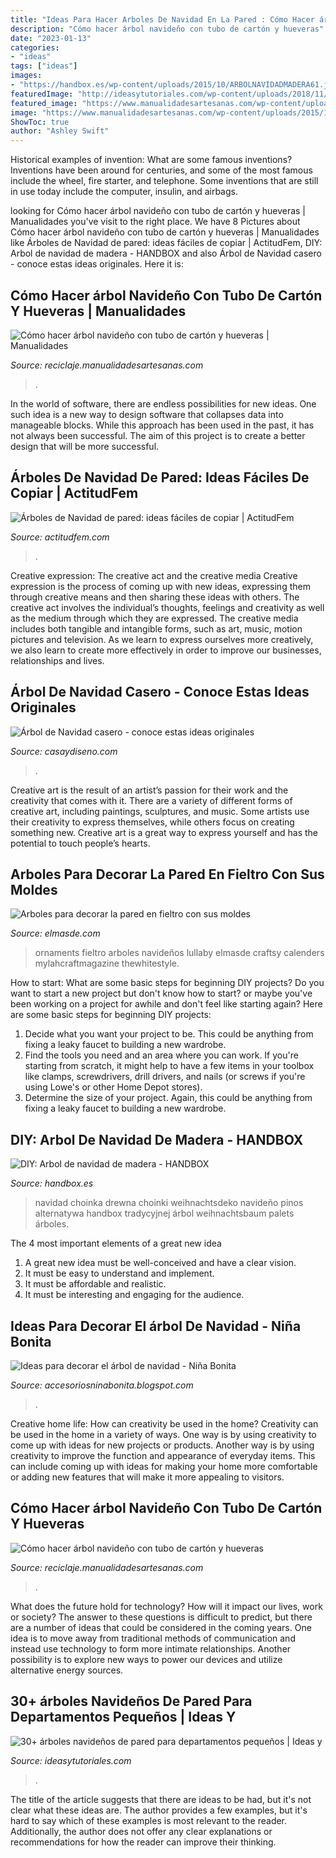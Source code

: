 ```yaml
---
title: "Ideas Para Hacer Arboles De Navidad En La Pared : Cómo Hacer árbol Navideño Con Tubo De Cartón Y Hueveras"
description: "Cómo hacer árbol navideño con tubo de cartón y hueveras"
date: "2023-01-13"
categories:
- "ideas"
tags: ["ideas"]
images:
- "https://handbox.es/wp-content/uploads/2015/10/ARBOLNAVIDADMADERA61.jpg"
featuredImage: "http://ideasytutoriales.com/wp-content/uploads/2018/11/Arbol-de-Navidad-para-Pared-02.jpg"
featured_image: "https://www.manualidadesartesanas.com/wp-content/uploads/2015/10/arbol-navidad-tubo-carton-hueveras.jpg"
image: "https://www.manualidadesartesanas.com/wp-content/uploads/2015/10/arbol-navidad-tubo-carton-hueveras-300x225.jpg"
ShowToc: true
author: "Ashley Swift"
---
```



Historical examples of invention: What are some famous inventions?
Inventions have been around for centuries, and some of the most famous include the wheel, fire starter, and telephone. Some inventions that are still in use today include the computer, insulin, and airbags.

	

		
looking for Cómo hacer árbol navideño con tubo de cartón y hueveras | Manualidades you've visit to the right place. We have 8 Pictures about Cómo hacer árbol navideño con tubo de cartón y hueveras | Manualidades like Árboles de Navidad de pared: ideas fáciles de copiar | ActitudFem, DIY: Arbol de navidad de madera - HANDBOX and also Árbol de Navidad casero - conoce estas ideas originales. Here it is:
		
    
## Cómo Hacer árbol Navideño Con Tubo De Cartón Y Hueveras | Manualidades

<img loading=lazy src="https://www.manualidadesartesanas.com/wp-content/uploads/2015/10/arbol-navidad-tubo-carton-hueveras.jpg" onerror="this.onerror=null;this.src='https://tse1.mm.bing.net/th?id=OIP.zi80wBzyNdFgGJ2ZxRzIWAHaFj&amp;pid=15.1';" alt="Cómo hacer árbol navideño con tubo de cartón y hueveras | Manualidades">

_Source: reciclaje.manualidadesartesanas.com_

>. 

	

In the world of software, there are endless possibilities for new ideas. One such idea is a new way to design software that collapses data into manageable blocks. While this approach has been used in the past, it has not always been successful. The aim of this project is to create a better design that will be more successful.

    
## Árboles De Navidad De Pared: Ideas Fáciles De Copiar | ActitudFem

<img loading=lazy src="https://cdn2.actitudfem.com/media/files/styles/gallerie_carousel/public/images/2020/10/arbol-de-navidad-de-pared-decoracion-ideas-4.jpg" onerror="this.onerror=null;this.src='https://tse3.mm.bing.net/th?id=OIP.bxFpif0Hb6wyrydF755_7QAAAA&amp;pid=15.1';" alt="Árboles de Navidad de pared: ideas fáciles de copiar | ActitudFem">

_Source: actitudfem.com_

>. 

	

Creative expression: The creative act and the creative media
Creative expression is the process of coming up with new ideas, expressing them through creative means and then sharing these ideas with others. The creative act involves the individual’s thoughts, feelings and creativity as well as the medium through which they are expressed. The creative media includes both tangible and intangible forms, such as art, music, motion pictures and television. As we learn to express ourselves more creatively, we also learn to create more effectively in order to improve our businesses, relationships and lives.

    
## Árbol De Navidad Casero - Conoce Estas Ideas Originales

<img loading=lazy src="https://casaydiseno.com/wp-content/uploads/2017/11/arbol-de-navidad-vestido.jpg" onerror="this.onerror=null;this.src='https://tse1.mm.bing.net/th?id=OIP.rT-z14Td21EP9NlUdRFP4gHaFL&amp;pid=15.1';" alt="Árbol de Navidad casero - conoce estas ideas originales">

_Source: casaydiseno.com_

>. 

	

Creative art is the result of an artist’s passion for their work and the creativity that comes with it. There are a variety of different forms of creative art, including paintings, sculptures, and music. Some artists use their creativity to express themselves, while others focus on creating something new. Creative art is a great way to express yourself and has the potential to touch people’s hearts.

    
## Arboles Para Decorar La Pared En Fieltro Con Sus Moldes

<img loading=lazy src="http://elmasde.com/wp-content/uploads/2015/12/7tM4eew02nI.jpg" onerror="this.onerror=null;this.src='https://tse2.mm.bing.net/th?id=OIP.XUquKHRLPyO5Kc6pIHSnnwAAAA&amp;pid=15.1';" alt="Arboles para decorar la pared en fieltro con sus moldes">

_Source: elmasde.com_

>ornaments fieltro arboles navideños lullaby elmasde craftsy calenders mylahcraftmagazine thewhitestyle. 

	

How to start: What are some basic steps for beginning DIY projects?
Do you want to start a new project but don't know how to start? or maybe you've been working on a project for awhile and don't feel like starting again? Here are some basic steps for beginning DIY projects:
1. Decide what you want your project to be. This could be anything from fixing a leaky faucet to building a new wardrobe. 
2. Find the tools you need and an area where you can work. If you're starting from scratch, it might help to have a few items in your toolbox like clamps, screwdrivers, drill drivers, and nails (or screws if you're using Lowe's or other Home Depot stores). 
3. Determine the size of your project. Again, this could be anything from fixing a leaky faucet to building a new wardrobe. 

    
## DIY: Arbol De Navidad De Madera - HANDBOX

<img loading=lazy src="https://handbox.es/wp-content/uploads/2015/10/ARBOLNAVIDADMADERA61.jpg" onerror="this.onerror=null;this.src='https://tse1.mm.bing.net/th?id=OIP.xw8jYnJ-A0irsFaEWJKaVAHaLB&amp;pid=15.1';" alt="DIY: Arbol de navidad de madera - HANDBOX">

_Source: handbox.es_

>navidad choinka drewna choinki weihnachtsdeko navideño pinos alternatywa handbox tradycyjnej árbol weihnachtsbaum palets árboles. 

	

The 4 most important elements of a great new idea
1. A great new idea must be well-conceived and have a clear vision.
2. It must be easy to understand and implement.
3. It must be affordable and realistic.
4. It must be interesting and engaging for the audience.

    
## Ideas Para Decorar El árbol De Navidad - Niña Bonita

<img loading=lazy src="http://3.bp.blogspot.com/-to95S9mDhxA/VHs34PjF2LI/AAAAAAAAK7Y/81jFYAVmGO0/s1600/arbol%2Bnavidad%2Bdecorado%2Boro.jpg" onerror="this.onerror=null;this.src='https://tse2.mm.bing.net/th?id=OIP.Cs76T-rm4Rb99gZqOZIc3AAAAA&amp;pid=15.1';" alt="Ideas para decorar el árbol de navidad - Niña Bonita">

_Source: accesoriosninabonita.blogspot.com_

>. 

	

Creative home life: How can creativity be used in the home?
Creativity can be used in the home in a variety of ways. One way is by using creativity to come up with ideas for new projects or products. Another way is by using creativity to improve the function and appearance of everyday items. This can include coming up with ideas for making your home more comfortable or adding new features that will make it more appealing to visitors.

    
## Cómo Hacer árbol Navideño Con Tubo De Cartón Y Hueveras

<img loading=lazy src="https://www.manualidadesartesanas.com/wp-content/uploads/2015/10/arbol-navidad-tubo-carton-hueveras-300x225.jpg" onerror="this.onerror=null;this.src='https://tse2.mm.bing.net/th?id=OIP.SLE-Xvw_pAPYX5I7vsfxUQAAAA&amp;pid=15.1';" alt="Cómo hacer árbol navideño con tubo de cartón y hueveras">

_Source: reciclaje.manualidadesartesanas.com_

>. 

	

What does the future hold for technology? How will it impact our lives, work or society? The answer to these questions is difficult to predict, but there are a number of ideas that could be considered in the coming years. One idea is to move away from traditional methods of communication and instead use technology to form more intimate relationships. Another possibility is to explore new ways to power our devices and utilize alternative energy sources.

    
## 30+ árboles Navideños De Pared Para Departamentos Pequeños | Ideas Y

<img loading=lazy src="http://ideasytutoriales.com/wp-content/uploads/2018/11/Arbol-de-Navidad-para-Pared-02.jpg" onerror="this.onerror=null;this.src='https://tse2.mm.bing.net/th?id=OIP.qq_lEcrWELTJqklZVqt13QHaJ3&amp;pid=15.1';" alt="30+ árboles navideños de pared para departamentos pequeños | Ideas y">

_Source: ideasytutoriales.com_

>. 

	

The title of the article suggests that there are ideas to be had, but it's not clear what these ideas are. The author provides a few examples, but it's hard to say which of these examples is most relevant to the reader. Additionally, the author does not offer any clear explanations or recommendations for how the reader can improve their thinking.

